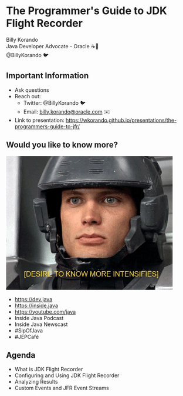 # The Programmer's Guide to JDK Flight Recorder

Billy Korando 
<br/>
Java Developer Advocate - Oracle ☕️🥑
<br/>
@BillyKorando 🐦
>>

## Important Information

* Ask questions
* Reach out: 
    * Twitter: @BillyKorando 🐦
    * Email: billy.korando@oracle.com ✉️
* Link to presentation: https://wkorando.github.io/presentations/the-programmers-guide-to-jfr/ 
>>

## Would you like to know more?

![](images/know-more.gif)

* https://dev.java
* https://inside.java
* https://youtube.com/java 
* Inside Java Podcast
* Inside Java Newscast
* #SipOfJava
* #JEPCafé
>>

## Agenda
* What is JDK Flight Recorder
* Configuring and Using JDK Flight Recorder
* Analyzing Results
* Custom Events and JFR Event Streams